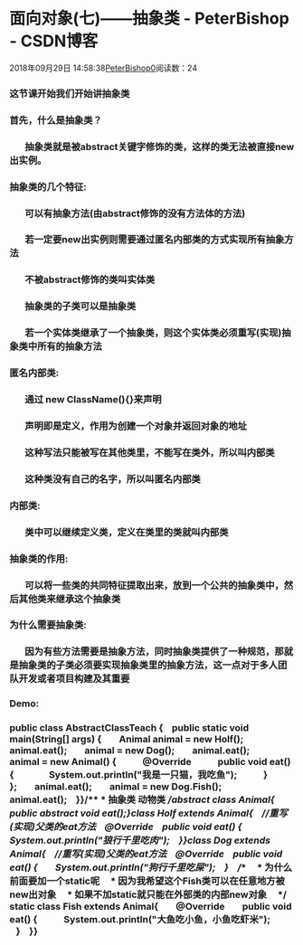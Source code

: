 # 面向对象(七)——抽象类 - PeterBishop - CSDN博客





2018年09月29日 14:58:38[PeterBishop0](https://me.csdn.net/qq_40061421)阅读数：24








### 这节课开始我们开始讲抽象类

### 首先，什么是抽象类？

###        抽象类就是被abstract关键字修饰的类，这样的类无法被直接new出实例。

### 抽象类的几个特征:

###        可以有抽象方法(由abstract修饰的没有方法体的方法)

###        若一定要new出实例则需要通过匿名内部类的方式实现所有抽象方法

###        不被abstract修饰的类叫实体类

###        抽象类的子类可以是抽象类

###        若一个实体类继承了一个抽象类，则这个实体类必须重写(实现)抽象类中所有的抽象方法

### 匿名内部类:

###        通过 new ClassName(){}来声明

###        声明即是定义，作用为创建一个对象并返回对象的地址

###        这种写法只能被写在其他类里，不能写在类外，所以叫内部类

###        这种类没有自己的名字，所以叫匿名内部类

### 内部类:

###        类中可以继续定义类，定义在类里的类就叫内部类

### 抽象类的作用:

###        可以将一些类的共同特征提取出来，放到一个公共的抽象类中，然后其他类来继承这个抽象类

### 为什么需要抽象类:

###        因为有些方法需要是抽象方法，同时抽象类提供了一种规范，那就是抽象类的子类必须要实现抽象类里的抽象方法，这一点对于多人团队开发或者项目构建及其重要

### Demo:

### public class AbstractClassTeach {    public static void main(String[] args) {        Animal animal = new Holf();        animal.eat();        animal = new Dog();        animal.eat();        animal = new Animal() {            @Override            public void eat() {                System.out.println("我是一只猫，我吃鱼");            }        };        animal.eat();        animal = new Dog.Fish();        animal.eat();    }}/** * 抽象类 动物类 */abstract class Animal{    public abstract void eat();}class Holf extends Animal{    //重写(实现)父类的eat方法    @Override    public void eat() {        System.out.println("狼行千里吃肉");    }}class Dog extends Animal{    //重写(实现)父类的eat方法    @Override    public void eat() {        System.out.println("狗行千里吃屎");    }    /**     * 为什么前面要加一个static呢     * 因为我希望这个Fish类可以在任意地方被new出对象     * 如果不加static就只能在外部类的内部new对象     */    static class Fish extends Animal{        @Override        public void eat() {            System.out.println("大鱼吃小鱼，小鱼吃虾米");        }    }}



